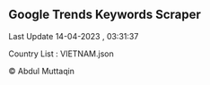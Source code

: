 

## Google Trends Keywords Scraper 
 
Last Update 14-04-2023 , 03:31:37

Country List :
VIETNAM.json



© Abdul Muttaqin 
